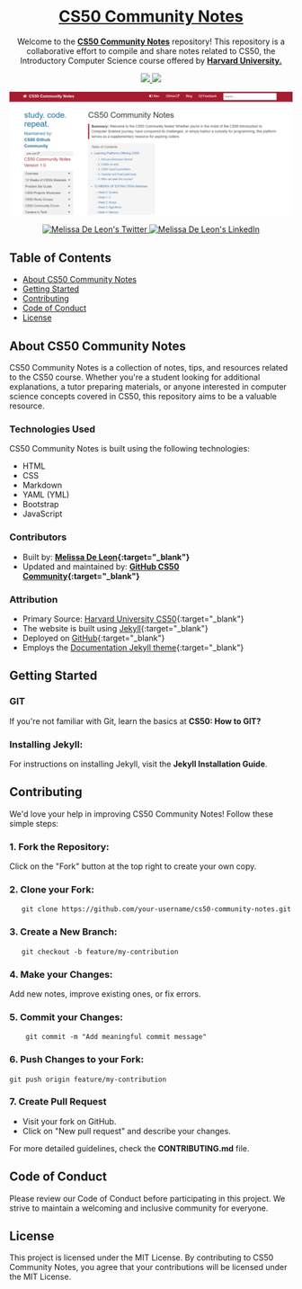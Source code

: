 <h1 align="center">
<a href="https://melissadeleonx.github.io/cs50-community-notes/" target="_blank">CS50 Community Notes</a>
</h1>

<p align="center">
  Welcome to the <a href="https://github.com/melissadeleonx/cs50-community-notes/" target="_blank"><strong>CS50 Community Notes</strong></a> repository! This repository is a collaborative effort to compile and share notes related to CS50, the Introductory Computer Science course offered by <a href="https://cs50.harvard.edu/x/2024/" target="_blank"><strong>Harvard University.</strong></a>
</p>

<p align="center">
  <a href="https://choosealicense.com/licenses/mit/">
    <img src="https://img.shields.io/badge/License-MIT-brightgreen"/ >
  </a>
  <img src="https://img.shields.io/badge/Version-1.0-blue"/ >
</p>

![cs50-community-notes](images/cs50-community-notes.png)

<p align="center">
  <a href="https://twitter.com/melissadeleonx" target="_blank">
    <img src="https://img.shields.io/badge/follow-%40melissadeleonx%203.5k+-1DA1F2?label=XTwitter&logo=twitter&style=for-the-badge&color=blue" alt="Melissa De Leon's Twitter"/>
  </a>
  <a href="https://tech-journey-melissadeleonx.vercel.app/" target="_blank">
    <img src="https://img.shields.io/badge/LinkedIn-melissadeleonx-blue?style=for-the-badge&logo=linkedin" alt="Melissa De Leon's LinkedIn"/>
  </a>
</p>

## Table of Contents

- [About CS50 Community Notes](#about-cs50-community-notes)
- [Getting Started](#getting-started)
- [Contributing](#contributing)
- [Code of Conduct](#code-of-conduct)
- [License](#license)

## About CS50 Community Notes

CS50 Community Notes is a collection of notes, tips, and resources related to the CS50 course. Whether you're a student looking for additional explanations, a tutor preparing materials, or anyone interested in computer science concepts covered in CS50, this repository aims to be a valuable resource.

### Technologies Used

CS50 Community Notes is built using the following technologies:

- HTML
- CSS
- Markdown
- YAML (YML)
- Bootstrap
- JavaScript

### Contributors

- Built by: **[Melissa De Leon](https://github.com/melissadeleonx){:target="_blank"}**
- Updated and maintained by: **[GitHub CS50 Community](https://github.com){:target="_blank"}**

### Attribution

- Primary Source: [Harvard University CS50](https://cs50.harvard.edu/){:target="_blank"}
- The website is built using [Jekyll](https://jekyllrb.com/){:target="_blank"}
- Deployed on [GitHub](https://melissadeleonx.github.io/cs50-community-notes/){:target="_blank"}
- Employs the [Documentation Jekyll theme](https://idratherbewriting.com/documentation-theme-jekyll/){:target="_blank"}

## Getting Started

### GIT
If you're not familiar with Git, learn the basics at **CS50: How to GIT?**

### Installing Jekyll:
For instructions on installing Jekyll, visit the **Jekyll Installation Guide**.

## Contributing

We'd love your help in improving CS50 Community Notes! Follow these simple steps:

### 1. Fork the Repository:
Click on the "Fork" button at the top right to create your own copy.

### 2. Clone your Fork:
 ```
    git clone https://github.com/your-username/cs50-community-notes.git
 ```
### 3.  Create a New Branch:
 ```
    git checkout -b feature/my-contribution
 ```

### 4. Make your Changes:
Add new notes, improve existing ones, or fix errors.

### 5. Commit your Changes:
```
    git commit -m "Add meaningful commit message"
```
### 6. Push Changes to your Fork:
```
git push origin feature/my-contribution
```

### 7. Create Pull Request
* Visit your fork on GitHub.
* Click on "New pull request" and describe your changes.

For more detailed guidelines, check the **CONTRIBUTING.md** file.

## Code of Conduct
Please review our Code of Conduct before participating in this project. We strive to maintain a welcoming and inclusive community for everyone.

## License
This project is licensed under the MIT License. By contributing to CS50 Community Notes, you agree that your contributions will be licensed under the MIT License.